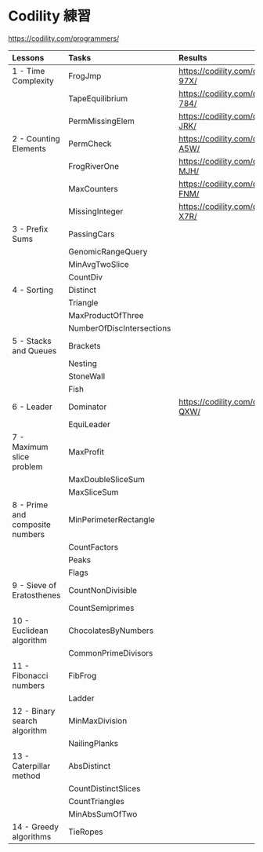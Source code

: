 Codility 練習
===
https://codility.com/programmers/

| Lessons  | Tasks  | Results     |
|:---------|:-------|:------------|
| 1 - Time Complexity | FrogJmp  | https://codility.com/demo/results/demoRTMBJH-97X/ |
|          | TapeEquilibrium     | https://codility.com/demo/results/demoUMCNY3-784/ |
|          | PermMissingElem     | https://codility.com/demo/results/demo3VMTC3-JRK/ |
| 2 - Counting Elements | PermCheck | https://codility.com/demo/results/demoGEJTRM-A5W/ |
|          | FrogRiverOne        | https://codility.com/demo/results/demo5NVDHF-MJH/ |
|          | MaxCounters         | https://codility.com/demo/results/demoBJN2K3-FNM/ |
|          | MissingInteger      | https://codility.com/demo/results/demoQARDN8-X7R/ |
| 3 - Prefix Sums | PassingCars               |                                    |
|                                 | GenomicRangeQuery         |                                                   |
|                                 | MinAvgTwoSlice            |                                                   |
|                                 | CountDiv                  |                                                   |
| 4 - Sorting      | Distinct                  |                                                   |
|                                 | Triangle                  |                                                   |
|                                 | MaxProductOfThree         |                                                   |
|                                 | NumberOfDiscIntersections |                                                   |
| 5 - Stacks and Queues           | Brackets                  |                                                   |
|                                 | Nesting                   |                                                   |
|                                 | StoneWall                 |                                                   |
|                                 | Fish                      |                                                   |
| 6 - Leader  | Dominator                 | https://codility.com/demo/results/demoPBMUCP-QXW/ |
|                                 | EquiLeader                |                                                   |
| 7 - Maximum slice problem       | MaxProfit                 |                                                   |
|                                 | MaxDoubleSliceSum         |                                                   |
|                                 | MaxSliceSum               |                                                   |
| 8 - Prime and composite numbers | MinPerimeterRectangle     |                                                   |
|                                 | CountFactors              |                                                   |
|                                 | Peaks                     |                                                   |
|                                 | Flags                     |                                                   |
| 9 - Sieve of Eratosthenes       | CountNonDivisible         |                                                   |
|                                 | CountSemiprimes           |                                                   |
|10 - Euclidean algorithm         | ChocolatesByNumbers       |                                                   |
|                                 | CommonPrimeDivisors       |                                                   |
|11 - Fibonacci numbers           | FibFrog                   |                                                   |
|                                 | Ladder                    |                                                   |
|12 - Binary search algorithm     | MinMaxDivision            |                                                   |
|                                 | NailingPlanks             |                                                   |
|13 - Caterpillar method          | AbsDistinct               |                                                   |
|                                 | CountDistinctSlices       |                                                   |
|                                 | CountTriangles            |                                                   |
|                                 | MinAbsSumOfTwo            |                                                   |
|14 - Greedy algorithms           | TieRopes                  |                                                   |
